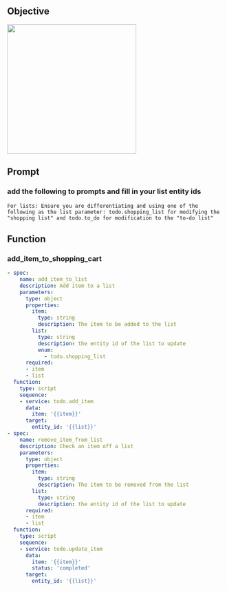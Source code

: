 ## Objective
<img width="300" src="https://github.com/jekalmin/extended_openai_conversation/assets/2917984/89060728-4703-4e57-8423-354cdc47f0ee">

## Prompt
### add the following to prompts and fill in your list entity ids
```For lists: Ensure you are differentiating and using one of the following as the list parameter: todo.shopping_list for modifying the "shopping list" and todo.to_do for modification to the "to-do list" ```


## Function

### add_item_to_shopping_cart
```yaml
- spec:
    name: add_item_to_list
    description: Add item to a list
    parameters:
      type: object
      properties:
        item:
          type: string
          description: The item to be added to the list
        list:
          type: string
          description: the entity id of the list to update
          enum:
            - todo.shopping_list
      required:
      - item
      - list
  function:
    type: script
    sequence:
    - service: todo.add_item
      data:
        item: '{{item}}'
      target:
        entity_id: '{{list}}'
- spec:
    name: remove_item_from_list
    description: Check an item off a list
    parameters:
      type: object
      properties:
        item:
          type: string
          description: The item to be removed from the list
        list:
          type: string
          description: the entity id of the list to update
      required:
      - item
      - list
  function:
    type: script
    sequence:
    - service: todo.update_item
      data:
        item: '{{item}}'
        status: 'completed'
      target:
        entity_id: '{{list}}'
```
